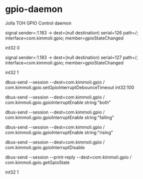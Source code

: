 gpio-daemon
=======

Jolla TOH GPIO Control daemon



signal sender=:1.183 -> dest=(null destination) serial=126 path=/; interface=com.kimmoli.gpio; member=gpioStateChanged

   int32 0
   
signal sender=:1.183 -> dest=(null destination) serial=127 path=/; interface=com.kimmoli.gpio; member=gpioStateChanged

   int32 1


dbus-send --session --dest=com.kimmoli.gpio / com.kimmoli.gpio.setGpioInterruptDebounceTimeout int32:100

dbus-send --session --dest=com.kimmoli.gpio / com.kimmoli.gpio.gpioInterruptEnable string:"both"

dbus-send --session --dest=com.kimmoli.gpio / com.kimmoli.gpio.gpioInterruptEnable string:"falling"

dbus-send --session --dest=com.kimmoli.gpio / com.kimmoli.gpio.gpioInterruptEnable string:"rising"

dbus-send --session --dest=com.kimmoli.gpio / com.kimmoli.gpio.gpioInterruptDisable



dbus-send --session --print-reply --dest=com.kimmoli.gpio / com.kimmoli.gpio.getGpioState

   int32 1


